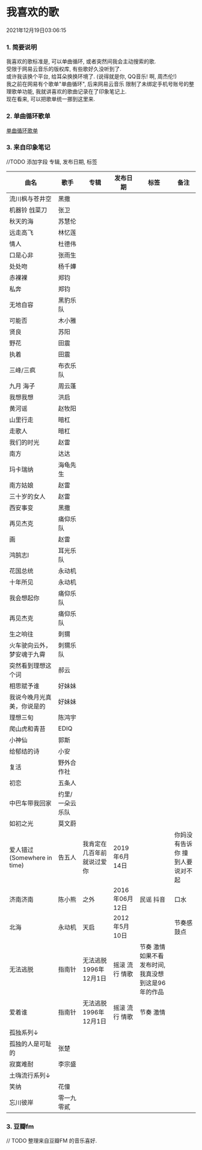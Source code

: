 # 我喜欢的歌

2021年12月19日03:06:15

### 1. 简要说明

我喜欢的歌标准是, 可以单曲循环, 或者突然间我会主动搜索的歌.  
受限于网易云音乐的版权库, 有些歌好久没听到了.  
或许我该换个平台, 给耳朵换换环境了. (说得就是你, QQ音乐! 啊, 周杰伦!)  
我之前在网易有个歌单"单曲循环", 后来网易云音乐 限制了未绑定手机号账号的整理歌单功能, 我就讲喜欢的歌曲记录在了印象笔记上.  
现在看来, 可以把歌单统一挪到这里来.

### 2. 单曲循环歌单

[单曲循环歌单](https://music.163.com/playlist?id=2157513336&userid=263410539)

### 3. 来自印象笔记

//TODO 添加字段 专辑, 发布日期, 标签

|曲名 | 歌手 | 专辑 | 发布日期 | 标签 | 备注 |
|----------|---------------|----------|---------------|----------|---------------|
|流川枫与苍井空 | 黑撒 | | | | |
|机器铃 戗菜刀 | 张卫 | | | | |
|秋天的海 | 苏慧伦 | | | | |
|远走高飞 | 林忆莲 | | | | |
|情人 | 杜德伟 | | | | |
|口是心非 | 张雨生 | | | | |
|处处吻 | 杨千嬅 | | | | |
|赤裸裸 | 郑钧 | | | | |
|私奔 | 郑钧 | | | | |
|无地自容 | 黑豹乐队 | | | | |
|可能否 | 木小雅 | | | | |
|贤良 | 苏阳 | | | | |
|野花 | 田震 | | | | |
|执着 | 田震 | | | | |
|三峰/三疯 | 布衣乐队 | | | | |
|九月 海子 | 周云蓬 | | | | |
|我想我想 | 洪启 | | | | |
|黄河谣 | 赵牧阳 | | | | |
|山里行走 | 暗杠 | | | | |
|走歌人 | 暗杠 | | | | |
|我们的时光 | 赵雷 | | | | |
|南方 | 达达 | | | | |
|玛卡瑞纳 | 海龟先生 | | | | |
|南方姑娘 | 赵雷 | | | | |
|三十岁的女人 | 赵雷 | | | | |
|西安事变 | 黑撒 | | | | |
|再见杰克 | 痛仰乐队 | | | | |
|画 | 赵雷 | | | | |
|鸿鹄志l | 耳光乐队 | | | | |
|花国总统 | 永动机 | | | | |
|十年所见 | 永动机 | | | | |
|我会想起你 | 痛仰乐队 | | | | |
|再见杰克 | 痛仰乐队 | | | | |
|生之响往 | 刺猬 | | | | |
|火车驶向云外，梦安魂于九霄 | 刺猬乐队 | | | | |
|突然看到理想这个词 | 郝云 | | | | |
|相思赋予谁 | 好妹妹 | | | | |
|我说今晚月光真美，你说是的 | 好妹妹 | | | | |
|理想三旬 | 陈鸿宇 | | | | |
|爬山虎和青苔 | EDIQ | | | | |
|小神仙 | 郭斯 | | | | |
|给郁结的诗 | 小安 | | | | |
|复活 | 野外合作社 | | | | |
|初恋 | 五条人 | | | | |
|中巴车带我回家 | 约里/一朵云乐队 | | | | |
|如初之光 | 莫文蔚 | | | | |
|爱人错过(Somewhere in time) | 告五人 | 我肯定在几百年前就说过爱你 | 2019年6月14日 |  | 你妈没有告诉你 撞到人要说对不起 |
|济南济南 | 陈小熊 | 之外 | 2016年06月12日 | 民谣 抖音 | 口水 |
|北海|永动机|天启|2012年5月10日||节奏感 鼓点|
|无法逃脱|指南针|无法逃脱1996年12月1日| 摇滚 流行 情歌|节奏 激情 如果不看发布时间, 我真没想到这是96年的作品|
|爱着谁|指南针|无法逃脱1996年12月1日| 摇滚 流行 情歌|节奏 激情 |
|孤独系列↓ | | | | | |
|孤独的人是可耻的 | 张楚 | | | | |
|寂寞难耐 | 李宗盛 | | | | |
| 土嗨流行系列↓ | | | | | |
|笑纳 | 花僮 | | | | |
|忘川彼岸 | 零一九零貳 | | | | |


### 3. 豆瓣fm

// TODO 整理来自豆瓣FM 的音乐喜好.

